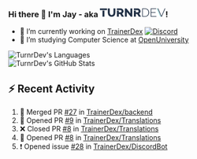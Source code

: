 ### Hi there 👋 I'm Jay - aka <img src="https://raw.githubusercontent.com/TurnrDev/TurnrDev/master/Logo/SVG/TurnrDev_Logo_Dark%20Blue%20%26%20Teal.svg" alt="TurnrDev" height="17.5px">!

- 🔭 I’m currently working on [TrainerDex](https://www.github.com/TrainerDex) [![Discord](https://discordapp.com/api/v6/guilds/364313717720219651/widget.png?style=shield)](http://discord.trainerdex.co.uk/)
- 🤔 I’m studying Computer Science at [OpenUniversity](http://www.open.ac.uk/courses/computing-it/degrees/bsc-computing-it-software-q62-soft)

![TurnrDev's Languages](https://github-readme-stats.vercel.app/api/top-langs/?username=TurnrDev&layout=compact&hide_border=true&title_color=1fa6aa&text_color=233247)
<br>
![TurnrDev's GitHub Stats](https://github-readme-stats.vercel.app/api?username=TurnrDev&show_icons=true&hide_border=true&count_private=true&include_all_commits=true&icon_color=1fa6aa&title_color=1fa6aa&text_color=233247)
<br>

## :zap: Recent Activity

<!--START_SECTION:activity-->
1. 🎉 Merged PR [#27](https://github.com//TrainerDex/backend/pull/27) in [TrainerDex/backend](https://github.com//TrainerDex/backend)
2. 💪 Opened PR [#9](https://github.com//TrainerDex/Translations/pull/9) in [TrainerDex/Translations](https://github.com//TrainerDex/Translations)
3. ❌ Closed PR [#8](https://github.com//TrainerDex/Translations/pull/8) in [TrainerDex/Translations](https://github.com//TrainerDex/Translations)
4. 💪 Opened PR [#8](https://github.com//TrainerDex/Translations/pull/8) in [TrainerDex/Translations](https://github.com//TrainerDex/Translations)
5. ❗️ Opened issue [#28](https://github.com//TrainerDex/DiscordBot/issues/28) in [TrainerDex/DiscordBot](https://github.com//TrainerDex/DiscordBot)
<!--END_SECTION:activity-->
